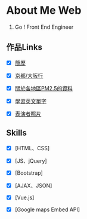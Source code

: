 # About Me Web
 1. Go ! Front End Engineer


## 作品Links

- [X] [簡歷](https://liugoldent.github.io/LgtProfile/profile.html)
- [X] [京都/大阪行](https://liugoldent.github.io/Travel/Travel.html)
- [X] [關於各地區PM2.5的資料](https://liugoldent.github.io/PM_Pollution/pm_pollution.html)
- [X] [學習英文單字](https://liugoldent.github.io/LearnVocabulary/English.html)
- [X] [表演者照片](https://liugoldent.github.io/performer/performer.html)


## Skills

- [X] [HTML、CSS]
- [X] [JS、jQuery]
- [X] [Bootstrap]
- [X] [AJAX、JSON]
- [X] [Vue.js]
- [X] [Google maps Embed API]


